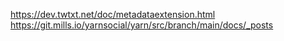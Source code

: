 https://dev.twtxt.net/doc/metadataextension.html
https://git.mills.io/yarnsocial/yarn/src/branch/main/docs/_posts